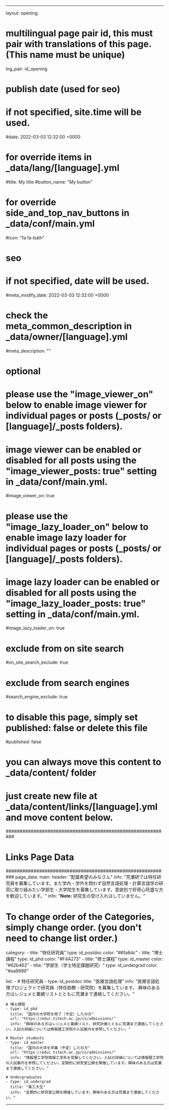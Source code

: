 ---
layout: opening
# multilingual page pair id, this must pair with translations of this page. (This name must be unique)
lng_pair: id_opening

# publish date (used for seo)
# if not specified, site.time will be used.
#date: 2022-03-03 12:32:00 +0000

# for override items in _data/lang/[language].yml
#title: My title
#button_name: "My button"
# for override side_and_top_nav_buttons in _data/conf/main.yml
#icon: "fa fa-bath"

# seo
# if not specified, date will be used.
#meta_modify_date: 2022-03-03 12:32:00 +0000
# check the meta_common_description in _data/owner/[language].yml
#meta_description: ""

# optional
# please use the "image_viewer_on" below to enable image viewer for individual pages or posts (_posts/ or [language]/_posts folders).
# image viewer can be enabled or disabled for all posts using the "image_viewer_posts: true" setting in _data/conf/main.yml.
#image_viewer_on: true
# please use the "image_lazy_loader_on" below to enable image lazy loader for individual pages or posts (_posts/ or [language]/_posts folders).
# image lazy loader can be enabled or disabled for all posts using the "image_lazy_loader_posts: true" setting in _data/conf/main.yml.
#image_lazy_loader_on: true
# exclude from on site search
#on_site_search_exclude: true
# exclude from search engines
#search_engine_exclude: true
# to disable this page, simply set published: false or delete this file
#published: false


# you can always move this content to _data/content/ folder
# just create new file at _data/content/links/[language].yml and move content below.
###########################################################
#                Links Page Data
###########################################################
page_data:
  main:
    header: "配属希望のみなさん"
    info: "荒瀬研では特任研究員を募集しています。また学内・学外を問わず自然言語処理・計算言語学の研究に取り組みたい学部生・大学院生を募集しています。意欲的で好奇心旺盛な方を歓迎しています。"
    info: "**Note:** 研究生の受け入れはしていません。"

  # To change order of the Categories, simply change order. (you don't need to change list order.)
  category:
    - title: "特任研究員"
      type: id_postdoc
      color: "#6fa8dc"
    - title: "博士課程"
      type: id_phd
      color: "#F4A273"
    - title: "修士課程"
      type: id_master
      color: "#62b462"
    - title: "学部生（学士特定課題研究）"
      type: id_undergrad
      color: "#ea9999"

  list:
    -
    # 特任研究員
    - type: id_postdoc
      title: "医療言語処理"
      info: "医療言語処理プロジェクトで研究員（特任助教・研究院）を募集しています。 興味のある方はレジュメと業績リストとともに荒瀬まで連絡してください。"

    # 博士課程
    - type: id_phd
      title: "国内の大学院を修了（予定）したの方"
      url: "https://educ.titech.ac.jp/cs/admissions/"
      info: "興味のある方はレジュメと業績リスト、研究計画とともに荒瀬まで連絡してください。入試の詳細については情報理工学院の入試案内を参照してください。"

    # Master students
    - type: id_master
      title: "国内の大学を卒業（予定）したの方"
      url: "https://educ.titech.ac.jp/cs/admissions/"
      info: "情報理工学院情報工学系を受験してください。入試の詳細については情報理工学院の入試案内を参照してください。定期的に研究室公開を開催しています。興味のある方は荒瀬まで連絡してください。"

    # Undergraduates
    - type: id_undergrad
      title: "東工大生"
      info: "定期的に研究室公開を開催しています。興味のある方は荒瀬まで連絡してください。"
------
